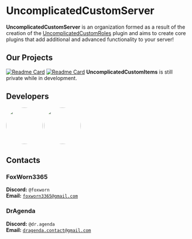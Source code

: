 # UncomplicatedCustomServer
**UncomplicatedCustomServer** is an organization formed as a result of the creation of the [UncomplicatedCustomRoles]() plugin and aims to create core plugins that add additional and advanced functionality to your server!

## Our Projects
[![Readme Card](https://github-readme-stats.vercel.app/api/pin/?username=UncomplicatedCustomServer&repo=UncomplicatedCustomRoles&theme=dark)](https://github.com/UncomplicatedCustomServer/UncomplicatedCustomRoles)
[![Readme Card](https://github-readme-stats.vercel.app/api/pin/?username=UncomplicatedCustomServer&repo=UncomplicatedCustomAbilities&theme=dark)](https://github.com/UncomplicatedCustomServer/UncomplicatedCustomAbilities)
**UncomplicatedCustomItems** is still private while in development.

## Developers
<a href="https://github.com/FoxWorn3365"><img src="https://avatars.githubusercontent.com/u/61429263?v=4" height="100" style="border-radius:50%"></a>
<a href="https://github.com/DrAgenda"><img src="https://avatars.githubusercontent.com/u/110844458?v=4" height="100" style="border-radius:50%"></a>

## Contacts
### FoxWorn3365
**Discord:** `@foxworn`<br>
**Email:** [`foxworn3365@gmail.com`](mailto:foxworn3365@gmail.com)
### DrAgenda
**Discord:** `@dr.agenda`<br>
**Email:** [`dragenda.contact@gmail.com`](mailto:dragenda.contact@gmail.com)

<!--

**Here are some ideas to get you started:**

🙋‍♀️ A short introduction - what is your organization all about?
🌈 Contribution guidelines - how can the community get involved?
👩‍💻 Useful resources - where can the community find your docs? Is there anything else the community should know?
🍿 Fun facts - what does your team eat for breakfast?
🧙 Remember, you can do mighty things with the power of [Markdown](https://docs.github.com/github/writing-on-github/getting-started-with-writing-and-formatting-on-github/basic-writing-and-formatting-syntax)
-->
